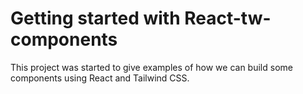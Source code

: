 # Getting started with React-tw-components

This project was started to give examples of how we can build some components using React and Tailwind CSS.